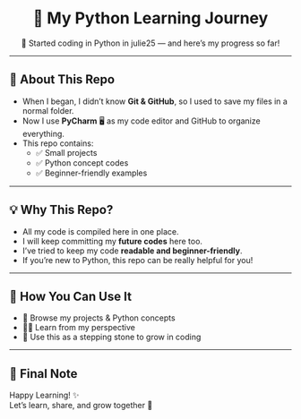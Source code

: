 <h1 align="center">🐍 My Python Learning Journey</h1>
<p align="center">
  🚀 Started coding in Python in julie25 — and here’s my progress so far!
</p>

---

## 📖 About This Repo
- When I began, I didn’t know **Git & GitHub**, so I used to save my files in a normal folder.  
- Now I use **PyCharm** 🖥️ as my code editor and GitHub to organize everything.  
- This repo contains:
  - ✅ Small projects  
  - ✅ Python concept codes  
  - ✅ Beginner-friendly examples  

---

## 💡 Why This Repo?
- All my code is compiled here in one place.  
- I will keep committing my **future codes** here too.  
- I’ve tried to keep my code **readable and beginner-friendly**.  
- If you’re new to Python, this repo can be really helpful for you!  

---

## 🎯 How You Can Use It
- 📂 Browse my projects & Python concepts  
- 🧑‍💻 Learn from my perspective  
- 🌱 Use this as a stepping stone to grow in coding  

---

## 🤝 Final Note
Happy Learning! ✨  
Let’s learn, share, and grow together 🚀
